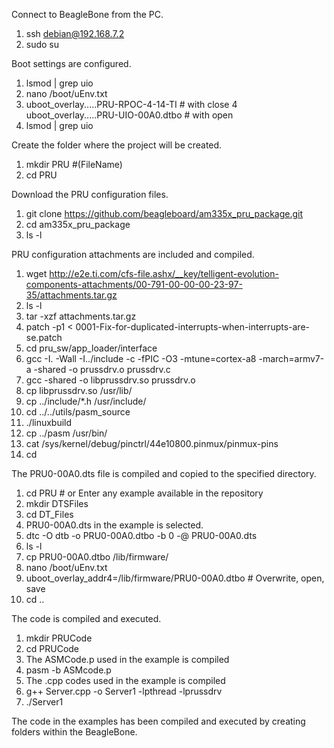 Connect to BeagleBone from the PC.
1. ssh debian@192.168.7.2
2. sudo su

Boot settings are configured.
1. lsmod | grep uio
2. nano /boot/uEnv.txt
3. uboot_overlay.....PRU-RPOC-4-14-TI # with close
4 uboot_overlay.....PRU-UIO-00A0.dtbo # with open
5. lsmod | grep uio

Create the folder where the project will be created.
1. mkdir PRU #(FileName)
2. cd PRU

Download the PRU configuration files.
1. git clone https://github.com/beagleboard/am335x_pru_package.git
2. cd am335x_pru_package
3. ls -l

PRU configuration attachments are included and compiled.
1. wget http://e2e.ti.com/cfs-file.ashx/__key/telligent-evolution-components-attachments/00-791-00-00-00-23-97-35/attachments.tar.gz
2. ls -l
3. tar -xzf attachments.tar.gz
4. patch -p1 < 0001-Fix-for-duplicated-interrupts-when-interrupts-are-se.patch
5. cd pru_sw/app_loader/interface
6. gcc -I. -Wall -I../include -c -fPIC -O3 -mtune=cortex-a8 -march=armv7-a -shared -o prussdrv.o prussdrv.c
7. gcc -shared -o libprussdrv.so prussdrv.o
8. cp libprussdrv.so /usr/lib/
9. cp ../include/*.h /usr/include/
10. cd ../../utils/pasm_source
11. ./linuxbuild
12. cp ../pasm /usr/bin/
13. cat /sys/kernel/debug/pinctrl/44e10800.pinmux/pinmux-pins
14. cd

The PRU0-00A0.dts file is compiled and copied to the specified directory.
1. cd PRU # or Enter any example available in the repository
2. mkdir DTSFiles
3. cd DT_Files
4. PRU0-00A0.dts in the example is selected.
5. dtc -O dtb -o PRU0-00A0.dtbo -b 0 -@ PRU0-00A0.dts
6. ls -l
7. cp PRU0-00A0.dtbo /lib/firmware/
8. nano /boot/uEnv.txt
9. uboot_overlay_addr4=/lib/firmware/PRU0-00A0.dtbo <file4> # Overwrite, open, save
10. cd ..

The code is compiled and executed.
1. mkdir PRUCode
2. cd PRUCode
3. The ASMCode.p used in the example is compiled
4. pasm -b ASMcode.p
5. The .cpp codes used in the example is compiled
6. g++ Server.cpp -o Server1 -lpthread -lprussdrv
7. ./Server1

The code in the examples has been compiled and executed by creating folders within the BeagleBone.